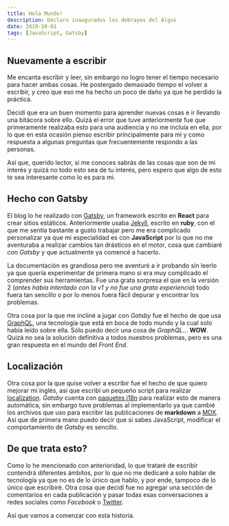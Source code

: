```yaml
---
title: Hola Mundo!
description: Declaro inaugurados los debrayes del Algus
date: 2019-10-01
tags: [JavaScript, Gatsby]
---
```

## Nuevamente a escribir

Me encanta escribir y leer, sin embargo no logro tener el tiempo 
necesario para hacer ambas cosas. He postergado demasiado tiempo el volver
a escribir, y creo que eso me ha hecho un poco de daño ya que he perdido la
práctica.

Decidí que era un buen momento para aprender nuevas cosas e ir llevando una bitácora
sobre ello. Quizá el error que tuve anteriormente fue que primeramente realizaba esto
para una audiencia y no me incluía en ella, por lo que en esta ocasión pienso
escribir principalmente para mi y como respuesta a algunas preguntas que
frecuentemente respondo a las personas.

Así que, querido lector, si me conoces sabrás de las cosas que son de mi interés
y quizá no todo esto sea de tu interés, pero espero que algo de esto te sea
interesante como lo es para mi.

## Hecho con Gatsby

El blog lo he realizado con [Gatsby](https://gatsbyjs.org), un framework escrito en
**React** para crear sitios estáticos. Anteriormente usaba [Jekyll](https://jekyllrb.com/),
escrito en **ruby**, con el que me sentía bastante a gusto trabajar pero me era complicado
personalizar ya que mi especialidad es con **JavaScript** por lo que no me aventuraba
a realizar cambios tan drásticos en el motor, cosa que cambiaré con _Gatsby_ y  que
actualmente ya comencé a hacerlo.

La documentación es grandiosa pero me aventuré a ir probando sin leerlo ya que quería
experimentar de primera mano si era muy complicado el comprender sus herramientas.
Fue una grata sorpresa el que en la versión 2
(_antes había intentado con la v1 y no fue una grata experiencia_) todo fuera tan sencillo
o por lo menos fuera fácil depurar y encontrar los problemas.

Otra cosa por la que me incliné a jugar con _Gatsby_ fue el hecho de que usa
[GraphQL](https://graphql.org/), una tecnología que está en boca de todo mundo y la cual
solo había leído sobre ella. Sólo puedo decir una cosa de _GraphQL_... **WOW**. Quizá
no sea la solución definitiva a todos nuestros problemas, pero es una gran respuesta en
el mundo del _Front End_.

## Localización
Otra cosa por la que quise volver a escribir fue el hecho de que quiero mejorar mi
inglés, así que escribí un pequeño script para realizar
[localization](https://en.wikipedia.org/wiki/Internationalization_and_localization).
_Gatsby_ cuenta con [paquetes i18n](https://www.gatsbyjs.org/docs/localization-i18n/)
para realizar esto de manera automática, sin embargo tuve problemas al implementarlo
ya que cambié los archivos que uso para escribir las publicaciones de **markdown** a
[MDX](https://mdxjs.com/). Así que de primera mano puedo decir que si sabes JavaScript,
modificar el comportamiento de _Gatsby_ es sencillo.

## De que trata esto?
Como lo he mencionado con anterioridad, lo que trataré de escribir contendrá diferentes
ámbitos, por lo que no me dedicaré a solo hablar de tecnología ya que no es de lo único
que hablo, y por ende, tampoco de lo único que escribiré. Otra cosa que decidí fue no
agregar una sección de comentarios en cada publicación y pasar todas esas conversaciones
a redes sociales como _Facebook_ o [Twitter](https://tw.algus.ninja).

Así que vamos a comenzar con esta historia.